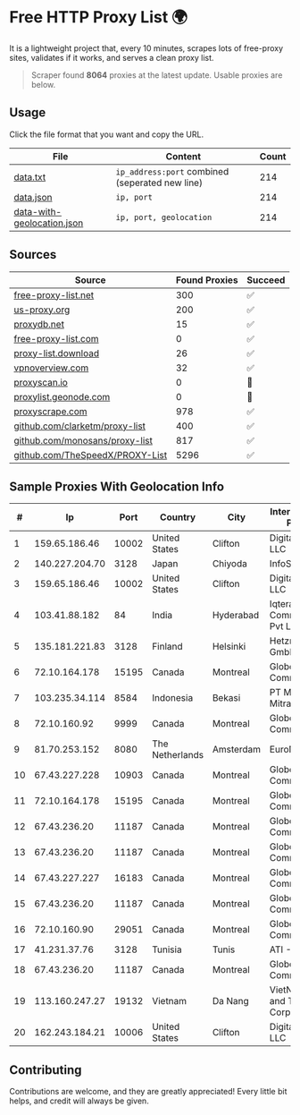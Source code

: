 
# Free HTTP Proxy List 🌍

It is a lightweight project that, every 10 minutes, scrapes lots of free-proxy sites, validates if it works, and serves a clean proxy list.


> Scraper found **8064** proxies at the latest update. Usable proxies are below.

## Usage

Click the file format that you want and copy the URL.


|File|Content|Count|
|----|-------|-----|
|[data.txt](https://raw.githubusercontent.com/themiralay/Proxy-List-World/master/data.txt)|`ip_address:port` combined (seperated new line)|214|
|[data.json](https://raw.githubusercontent.com/themiralay/Proxy-List-World/master/data.json)|`ip, port`|214|
|[data-with-geolocation.json](https://raw.githubusercontent.com/themiralay/Proxy-List-World/master/data-with-geolocation.json)|`ip, port, geolocation`|214|

## Sources

|Source|Found Proxies|Succeed|
|------|-------------|-------|
|[free-proxy-list.net](https://free-proxy-list.net)|300|✅|
|[us-proxy.org](https://www.us-proxy.org)|200|✅|
|[proxydb.net](http://proxydb.net)|15|✅|
|[free-proxy-list.com](https://free-proxy-list.com/?page=&port=&type%5B%5D=http&type%5B%5D=https&up_time=0&search=Search)|0|✅|
|[proxy-list.download](https://www.proxy-list.download/HTTP)|26|✅|
|[vpnoverview.com](https://vpnoverview.com/privacy/anonymous-browsing/free-proxy-servers)|32|✅|
|[proxyscan.io](https://www.proxyscan.io)|0|🚫|
|[proxylist.geonode.com](https://proxylist.geonode.com/api/proxy-list?limit=300&page=1&sort_by=lastChecked&sort_type=desc&protocols=http,https)|0|🚫|
|[proxyscrape.com](https://api.proxyscrape.com/v2/?request=displayproxies&protocol=http&timeout=10000&country=all&ssl=all&anonymity=all)|978|✅|
|[github.com/clarketm/proxy-list](https://raw.githubusercontent.com/clarketm/proxy-list/master/proxy-list-raw.txt)|400|✅|
|[github.com/monosans/proxy-list](https://raw.githubusercontent.com/monosans/proxy-list/main/proxies/http.txt)|817|✅|
|[github.com/TheSpeedX/PROXY-List](https://raw.githubusercontent.com/TheSpeedX/PROXY-List/master/http.txt)|5296|✅|


## Sample Proxies With Geolocation Info

|#|Ip|Port|Country|City|Internet Service Provider|
|-|--|----|-------|----|-------------------------|
|1|159.65.186.46|10002|United States|Clifton|DigitalOcean, LLC|
|2|140.227.204.70|3128|Japan|Chiyoda|InfoSphere|
|3|159.65.186.46|10002|United States|Clifton|DigitalOcean, LLC|
|4|103.41.88.182|84|India|Hyderabad|Iqtera Communication Pvt Ltd|
|5|135.181.221.83|3128|Finland|Helsinki|Hetzner Online GmbH|
|6|72.10.164.178|15195|Canada|Montreal|GloboTech Communications|
|7|103.235.34.114|8584|Indonesia|Bekasi|PT Maxindo Mitra Solusi|
|8|72.10.160.92|9999|Canada|Montreal|GloboTech Communications|
|9|81.70.253.152|8080|The Netherlands|Amsterdam|EuroNet Internet|
|10|67.43.227.228|10903|Canada|Montreal|GloboTech Communications|
|11|72.10.164.178|15195|Canada|Montreal|GloboTech Communications|
|12|67.43.236.20|11187|Canada|Montreal|GloboTech Communications|
|13|67.43.236.20|11187|Canada|Montreal|GloboTech Communications|
|14|67.43.227.227|16183|Canada|Montreal|GloboTech Communications|
|15|67.43.236.20|11187|Canada|Montreal|GloboTech Communications|
|16|72.10.160.90|29051|Canada|Montreal|GloboTech Communications|
|17|41.231.37.76|3128|Tunisia|Tunis|ATI - ISP|
|18|67.43.236.20|11187|Canada|Montreal|GloboTech Communications|
|19|113.160.247.27|19132|Vietnam|Da Nang|VietNam Post and Telecom Corporation|
|20|162.243.184.21|10006|United States|Clifton|DigitalOcean, LLC|



## Contributing

Contributions are welcome, and they are greatly appreciated! Every
little bit helps, and credit will always be given.

